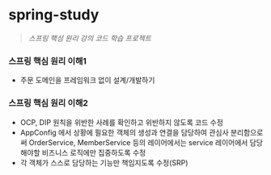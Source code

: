 # spring-study


> _스프링 핵심 원리 강의 코드 학습 프로젝트_

### 스프링 핵심 원리 이해1
  - 주문 도메인을 프레임워크 없이 설계/개발하기 
### 스프링 핵심 원리 이해2
  - OCP, DIP 원칙을 위반한 사례를 확인하고 위반하지 않도록 코드 수정
  - AppConfig 에서 상황에 필요한 객체의 생성과 연결을 담당하여 관심사 분리함으로써 OrderService, MemberService 등의 
레이어에서는 service 레이어에서 담당해야할 비즈니스 로직에만 집중하도록 수정
  - 각 객체가 스스로 담당하는 기능만 책임지도록 수정(SRP)